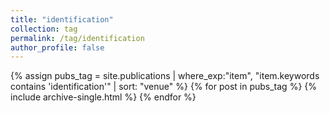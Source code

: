 ```yaml
---
title: "identification"
collection: tag
permalink: /tag/identification
author_profile: false
---
```

{% assign pubs_tag = site.publications | where_exp:"item", "item.keywords contains 'identification'" | sort: "venue" %}
{% for post in pubs_tag %}
  {% include archive-single.html %}
{% endfor %}